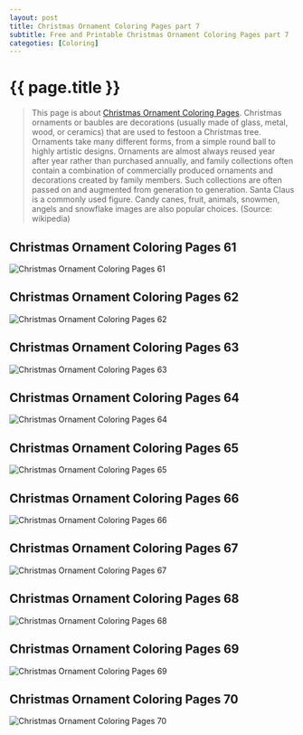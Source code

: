 ```yaml
---
layout: post
title: Christmas Ornament Coloring Pages part 7
subtitle: Free and Printable Christmas Ornament Coloring Pages part 7
categoties: [Coloring]
---
```

{{ page.title }}
================
> This page is about [Christmas Ornament Coloring Pages](https://hoanghabelle.github.io/). Christmas ornaments or baubles are decorations (usually made of glass, metal, wood, or ceramics) that are used to festoon a Christmas tree. Ornaments take many different forms, from a simple round ball to highly artistic designs. Ornaments are almost always reused year after year rather than purchased annually, and family collections often contain a combination of commercially produced ornaments and decorations created by family members. Such collections are often passed on and augmented from generation to generation. Santa Claus is a commonly used figure. Candy canes, fruit, animals, snowmen, angels and snowflake images are also popular choices. (Source: wikipedia)

## Christmas Ornament Coloring Pages 61
![Christmas Ornament Coloring Pages 61](https://hoanghabelle.github.io/img/Christmas-Ornament-Coloring-Pages%20(61).jpg "Christmas Ornament Coloring Pages 61")

## Christmas Ornament Coloring Pages 62
![Christmas Ornament Coloring Pages 62](https://hoanghabelle.github.io/img/Christmas-Ornament-Coloring-Pages%20(62).jpg "Christmas Ornament Coloring Pages 62")

## Christmas Ornament Coloring Pages 63
![Christmas Ornament Coloring Pages 63](https://hoanghabelle.github.io/img/Christmas-Ornament-Coloring-Pages%20(63).jpg "Christmas Ornament Coloring Pages 63")

## Christmas Ornament Coloring Pages 64
![Christmas Ornament Coloring Pages 64](https://hoanghabelle.github.io/img/Christmas-Ornament-Coloring-Pages%20(64).jpg "Christmas Ornament Coloring Pages 64")

<script async src="//pagead2.googlesyndication.com/pagead/js/adsbygoogle.js"></script><ins class="adsbygoogle" style="display:block" data-ad-format="fluid" data-ad-layout-key="-8i+1w-dq+e9+ft" data-ad-client="ca-pub-6753140515841889" data-ad-slot="6190446671"></ins> <script> (adsbygoogle = window.adsbygoogle || []).push({}); </script>

## Christmas Ornament Coloring Pages 65
![Christmas Ornament Coloring Pages 65](https://hoanghabelle.github.io/img/Christmas-Ornament-Coloring-Pages%20(65).jpg "Christmas Ornament Coloring Pages 65")

## Christmas Ornament Coloring Pages 66
![Christmas Ornament Coloring Pages 66](https://hoanghabelle.github.io/img/Christmas-Ornament-Coloring-Pages%20(66).jpg "Christmas Ornament Coloring Pages 66")

## Christmas Ornament Coloring Pages 67
![Christmas Ornament Coloring Pages 67](https://hoanghabelle.github.io/img/Christmas-Ornament-Coloring-Pages%20(67).jpg "Christmas Ornament Coloring Pages 67")

## Christmas Ornament Coloring Pages 68
![Christmas Ornament Coloring Pages 68](https://hoanghabelle.github.io/img/Christmas-Ornament-Coloring-Pages%20(68).jpg "Christmas Ornament Coloring Pages 68")

<script async src="//pagead2.googlesyndication.com/pagead/js/adsbygoogle.js"></script><ins class="adsbygoogle" style="display:block" data-ad-format="fluid" data-ad-layout-key="-8i+1w-dq+e9+ft" data-ad-client="ca-pub-6753140515841889" data-ad-slot="6190446671"></ins> <script> (adsbygoogle = window.adsbygoogle || []).push({}); </script>

## Christmas Ornament Coloring Pages 69
![Christmas Ornament Coloring Pages 69](https://hoanghabelle.github.io/img/Christmas-Ornament-Coloring-Pages%20(69).jpg "Christmas Ornament Coloring Pages 69")

## Christmas Ornament Coloring Pages 70
![Christmas Ornament Coloring Pages 70](https://hoanghabelle.github.io/img/Christmas-Ornament-Coloring-Pages%20(70).jpg "Christmas Ornament Coloring Pages 70")

